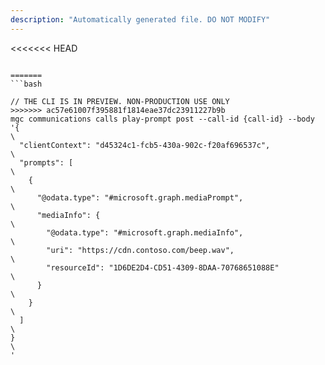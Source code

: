 ```yaml
---
description: "Automatically generated file. DO NOT MODIFY"
---
```


<<<<<<< HEAD
```cli

=======
```bash

// THE CLI IS IN PREVIEW. NON-PRODUCTION USE ONLY
>>>>>>> ac57e61007f395881f1814eae37dc23911227b9b
mgc communications calls play-prompt post --call-id {call-id} --body '{\
  "clientContext": "d45324c1-fcb5-430a-902c-f20af696537c",\
  "prompts": [\
    {\
      "@odata.type": "#microsoft.graph.mediaPrompt",\
      "mediaInfo": {\
        "@odata.type": "#microsoft.graph.mediaInfo",\
        "uri": "https://cdn.contoso.com/beep.wav",\
        "resourceId": "1D6DE2D4-CD51-4309-8DAA-70768651088E"\
      }\
    }\
  ]\
}\
'

```